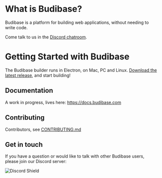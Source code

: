 
# What is Budibase?

Budibase is a platform for building web applications, without needing to write code.

Come talk to us in the [Discord chatroom](https://discord.gg/rCYayfe).


# Getting Started with Budibase

The Budibase builder runs in Electron, on Mac, PC and Linux. [Download the latest release](https://github.com/Budibase/budibase/releases), and start building!


## Documentation

A work in progress, lives here: https://docs.budibase.com

## Contributing

Contributors, see [CONTRIBUTING.md](./CONTRIBUTING.md)

## Get in touch

If you have a question or would like to talk with other Budibase users, please join our Discord server:

![Discord Shield](https://discordapp.com/api/guilds/733030666647765003/widget.png?style=shield)
